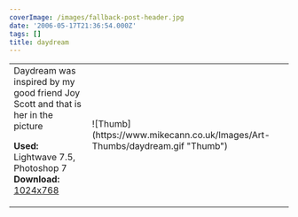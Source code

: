 ```yaml
---
coverImage: /images/fallback-post-header.jpg
date: '2006-05-17T21:36:54.000Z'
tags: []
title: daydream
---
```


<table width="100%" cellspacing="0" cellpadding="0" border="0">
<tr>
<td>Daydream was inspired by my good friend Joy Scott and that is her in the picture

<span style="font-weight: bold">Used:</span> Lightwave 7.5, Photoshop 7
<span style="font-weight: bold">Download:</span> [1024x768](https://www.mikecann.co.uk/Images/Art-Full/daydream.jpg)</td>

<td>![Thumb](https://www.mikecann.co.uk/Images/Art-Thumbs/daydream.gif "Thumb")</td>
</tr>
</table>
